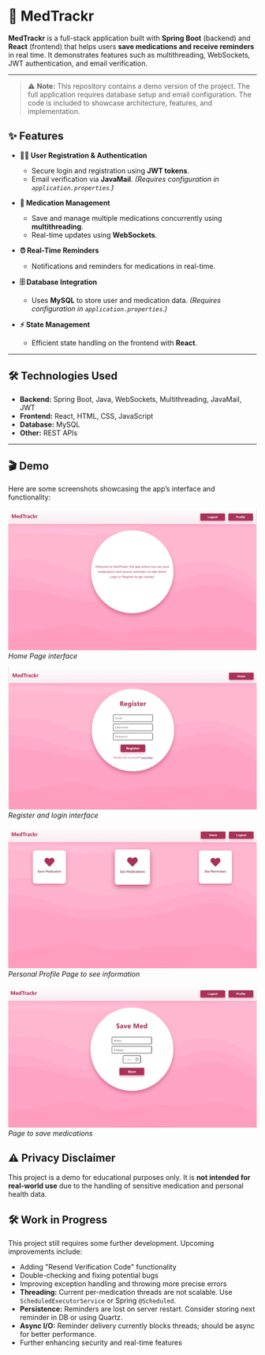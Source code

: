 # 💊 MedTrackr

**MedTrackr** is a full-stack application built with **Spring Boot** (backend) and **React** (frontend) that helps users **save medications and receive reminders** in real time. It demonstrates features such as multithreading, WebSockets, JWT authentication, and email verification.

---

> ⚠️ **Note:** This repository contains a demo version of the project. The full application requires database setup and email configuration. The code is included to showcase architecture, features, and implementation.

## ✨ Features

- **🧑‍💻 User Registration & Authentication**  
  - Secure login and registration using **JWT tokens**.  
  - Email verification via **JavaMail**. *(Requires configuration in `application.properties`.)*  

- **💊 Medication Management**  
  - Save and manage multiple medications concurrently using **multithreading**.  
  - Real-time updates using **WebSockets**.  

- **⏰ Real-Time Reminders**  
  - Notifications and reminders for medications in real-time.  

- **🗄️ Database Integration**  
  - Uses **MySQL** to store user and medication data. *(Requires configuration in `application.properties`.)*  

- **⚡ State Management**  
  - Efficient state handling on the frontend with **React**.  

---

## 🛠️ Technologies Used

- **Backend:** Spring Boot, Java, WebSockets, Multithreading, JavaMail, JWT  
- **Frontend:** React, HTML, CSS, JavaScript  
- **Database:** MySQL  
- **Other:** REST APIs

---

## 🎬 Demo

Here are some screenshots showcasing the app’s interface and functionality:

![Home Page](demo-images/home-page.png)  
*Home Page interface*

![Register Page](demo-images/register-page.png)  
*Register and login interface*

![Personal Profile Page](demo-images/profile-page.png)  
*Personal Profile Page to see information*

![Save Medication](demo-images/save-medications-page.png)  
*Page to save medications*

## ⚠️ Privacy Disclaimer
This project is a demo for educational purposes only. It is **not intended for real-world use** due to the handling of sensitive medication and personal health data.

## 🛠️ Work in Progress
This project still requires some further development. Upcoming improvements include:
- Adding "Resend Verification Code" functionality
- Double-checking and fixing potential bugs
- Improving exception handling and throwing more precise errors
- **Threading:** Current per-medication threads are not scalable. Use `ScheduledExecutorService` or Spring `@Scheduled`.
- **Persistence:** Reminders are lost on server restart. Consider storing next reminder in DB or using Quartz.
- **Async I/O:** Reminder delivery currently blocks threads; should be async for better performance.
- Further enhancing security and real-time features
